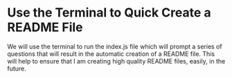 # Use the Terminal to Quick Create a README File

We will use the terminal to run the index.js file which will prompt a series of questions that will result in the automatic creation of a README file. This will help to ensure that I am creating high quality README files, easily, in the future. 


